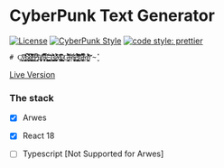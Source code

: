 # CyberPunk Text Generator

[![License](https://img.shields.io/badge/license-MIT-blue.svg?style=flat-square)](https://github.com/inPhoenix/)
[![CyberPunk Style](https://img.shields.io/badge/theme-cyberpunk-%23553344.svg)](https://inphoenix.github.io/inPhoenix/)
[![code style: prettier](https://img.shields.io/badge/code_style-prettier-ff69b4.svg?style=flat-square)](https://github.com/prettier/prettier)

    # Ç̸͙̖͎̱̞̖͔̘̲̓͠y̴̡͚̟̟̘͔̗̲̼̗̝͇̒̂͌͑̕b̷̛̭̣̗̪̙̦̙̱̜̯̃͛̈̽͗̈́̌̀̈́̂̏͆̌͠ę̸̭̜͚̫̠̱̗̳͉̏̽͛̈̍̏͋̌̊͒̕̚̚ř̶̢͙͎̙̄͆̈̚͘P̶̡͓͙͎̯̰̳͊̌͛̇̒̒̋u̸̧̹͔̫͓̝̫̩̭̥̼̅̃n̵̡̨̞͎͖̥͈͆̋̋̿̐̇̈́̃̌̄̿́̅͘͠ķ̴̦͍̻̪̰̩̺̂̏̌̀̔͝ ̴̡̥̬̺̳̱̜̱͕̥̙̜́͂͠ͅŢ̴͍̪̪̮͔͇̮̍̀̒͌̎̑͊̂ę̷̨̖͓̘͓̪͎͎͈̜͛̈̄͐̈́̊̍̚͠x̶̢̦͚̎͐̑͘t̷̡̡͙͚̮̬̹̟̬̜̬̬̯̤̐̈̀̀͛̓̈́͘̚͘͜ ̷͉͓̟̰͕͍̄ͅͅĢ̶̛̟̭̱̮̘͙͓̯͎̞̳́̀̈̇́̑̔͆͊͠͝ė̷̯̈́̎͘͠n̴̡̜̫̘͕̜̘͚̬͉͙̉́͗͐̅͘ĕ̵̢̧̛̳͇̠̜̱̦͚̯͔̩͇̲̥̊͌̊̀͒͂́̅́̒́̑r̸̳̬̲̳̬̾́̆̍͛̈́̋̇́̋̀a̵̡͖̣̝̜͖͕̬̲̅̿̋̿̐̔̌̕͜͝ͅṫ̶̯͛ơ̸̧̜̮̖͙̳̟̫͕͖̈̈́͛̏͒̌̊͠r̴̬̽

[Live Version](https://inPhoenix.github.io/inCyberText)

### The stack

- [x] Arwes
- [x] React 18
- [ ] Typescript [Not Supported for Arwes]


